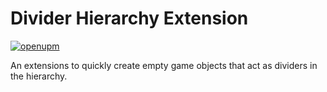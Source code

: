 # Divider Hierarchy Extension
[![openupm](https://img.shields.io/npm/v/com.sandrofigo.divider-hierarchy-extension?label=openupm&registry_uri=https://package.openupm.com)](https://openupm.com/packages/com.sandrofigo.divider-hierarchy-extension/)

An extensions to quickly create empty game objects that act as dividers in the hierarchy.
